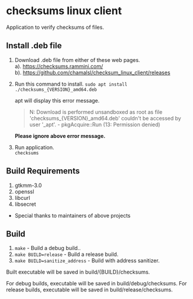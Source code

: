 # checksums linux client
Application to verify checksums of files.

## Install .deb file

1. Download .deb file from either of these web pages.   
   a). https://checksums.rammini.com/   
   b). https://github.com/chamalsl/checksum_linux_client/releases
2. Run this command to install.
   `sudo apt install ./checksums_{VERSION}_amd64.deb`   

   apt will display this error message.
   > N: Download is performed unsandboxed as root as file 'checksums_{VERSION}_amd64.deb' 
   > couldn't be accessed by user '_apt'. - pkgAcquire::Run (13: Permission denied)

   **Please ignore above error message.**
3. Run application.   
   `checksums`
   

## Build Requirements
1. gtkmm-3.0
2. openssl
3. libcurl
4. libsecret

* Special thanks to maintainers of above projects

## Build

1. `make` - Build a debug build..
2. `make BUILD=release` - Build a release build.
3. `make BUILD=sanitize_address` - Build with address sanitizer.

Built executable will be saved in build/{BUILD}/checksums.

For debug builds, executable will be saved in build/debug/checksums.
For release builds, executable will be saved in build/release/checksums.
